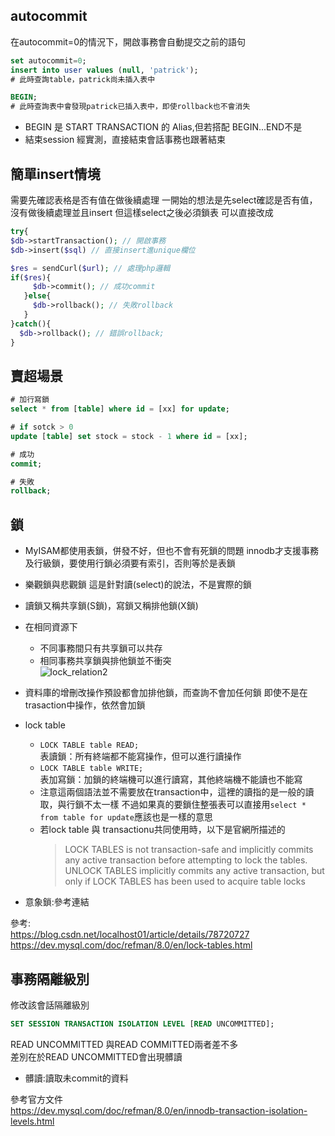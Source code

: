 ## autocommit
在autocommit=0的情況下，開啟事務會自動提交之前的語句
```sql
set autocommit=0;
insert into user values (null, 'patrick');
# 此時查詢table，patrick尚未插入表中

BEGIN;
# 此時查詢表中會發現patrick已插入表中，即使rollback也不會消失
```

* BEGIN 是 START TRANSACTION 的 Alias,但若搭配 BEGIN...END不是
* 結束session
經實測，直接結束會話事務也跟著結束


## 簡單insert情境
需要先確認表格是否有值在做後續處理
一開始的想法是先select確認是否有值，沒有做後續處理並且insert
但這樣select之後必須鎖表
可以直接改成
```php
try{
$db->startTransaction(); // 開啟事務
$db->insert($sql) // 直接insert進unique欄位

$res = sendCurl($url); // 處理php邏輯
if($res){
     $db->commit(); // 成功commit
   }else{
     $db->rollback(); // 失敗rollback
   }
}catch(){
  $db->rollback(); // 錯誤rollback;
}
```


## 賣超場景
```sql
# 加行寫鎖
select * from [table] where id = [xx] for update;

# if sotck > 0
update [table] set stock = stock - 1 where id = [xx];

# 成功
commit;

# 失敗
rollback;
```


## 鎖
* MyISAM都使用表鎖，併發不好，但也不會有死鎖的問題
  innodb才支援事務及行級鎖，要使用行鎖必須要有索引，否則等於是表鎖

* 樂觀鎖與悲觀鎖
  這是針對讀(select)的說法，不是實際的鎖

* 讀鎖又稱共享鎖(S鎖)，寫鎖又稱排他鎖(X鎖)

* 在相同資源下
  - 不同事務間只有共享鎖可以共存
  - 相同事務共享鎖與排他鎖並不衝突  
  ![lock_relation2](https://user-images.githubusercontent.com/24542187/170448775-12bcb9ad-e9a1-44a2-a8f8-9c4ba08c235d.png)  

* 資料庫的增刪改操作預設都會加排他鎖，而查詢不會加任何鎖
  即使不是在trasaction中操作，依然會加鎖

* lock table
  - `LOCK TABLE table READ;`  
    表讀鎖：所有終端都不能寫操作，但可以進行讀操作
  - `LOCK TABLE table WRITE;`  
    表加寫鎖：加鎖的終端機可以進行讀寫，其他終端機不能讀也不能寫
  - 注意這兩個語法並不需要放在transaction中，這裡的讀指的是一般的讀取，與行鎖不太一樣
    不過如果真的要鎖住整張表可以直接用`select * from table for update`應該也是一樣的意思
  - 若lock table 與 transactionu共同使用時，以下是官網所描述的
    > LOCK TABLES is not transaction-safe and implicitly commits any active transaction before attempting to lock the tables.
      UNLOCK TABLES implicitly commits any active transaction, but only if LOCK TABLES has been used to acquire table locks

* 意象鎖:參考連結

參考:   
https://blog.csdn.net/localhost01/article/details/78720727  
https://dev.mysql.com/doc/refman/8.0/en/lock-tables.html


## 事務隔離級別
修改該會話隔離級別
```sql
SET SESSION TRANSACTION ISOLATION LEVEL [READ UNCOMMITTED];
```

READ UNCOMMITTED 與READ COMMITTED兩者差不多  
差別在於READ UNCOMMITTED會出現髒讀
* 髒讀:讀取未commit的資料 

參考官方文件  
https://dev.mysql.com/doc/refman/8.0/en/innodb-transaction-isolation-levels.html
